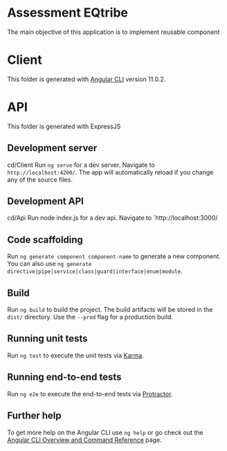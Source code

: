 # Assessment EQtribe
The main objective of this application is to  implement reusable component




# Client

This folder is generated with [Angular CLI](https://github.com/angular/angular-cli) version 11.0.2.

# API

This folder is generated with ExpressJS

## Development server

 cd/Client Run `ng serve` for a dev server. Navigate to `http://localhost:4200/`. The app will automatically reload if you change any of the source files.
 
## Development API

cd/Api Run node index.js for a dev api. Navigate to `http://localhost:3000/

## Code scaffolding

Run `ng generate component component-name` to generate a new component. You can also use `ng generate directive|pipe|service|class|guard|interface|enum|module`.

## Build

Run `ng build` to build the project. The build artifacts will be stored in the `dist/` directory. Use the `--prod` flag for a production build.

## Running unit tests

Run `ng test` to execute the unit tests via [Karma](https://karma-runner.github.io).

## Running end-to-end tests

Run `ng e2e` to execute the end-to-end tests via [Protractor](http://www.protractortest.org/).

## Further help

To get more help on the Angular CLI use `ng help` or go check out the [Angular CLI Overview and Command Reference](https://angular.io/cli) page.
